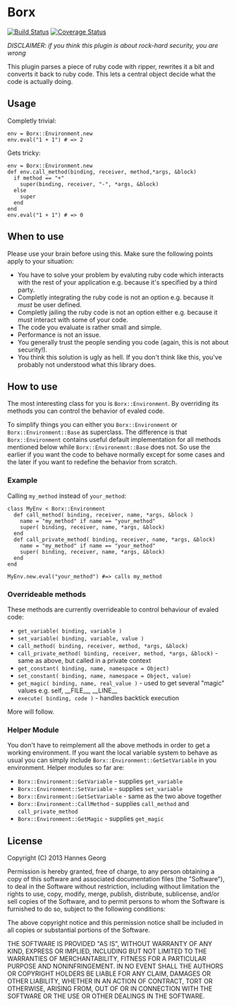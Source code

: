 Borx
=====

[![Build
Status](https://travis-ci.org/hannesg/borx.png?branch=master)](https://travis-ci.org/hannesg/borx)
[![Coverage
Status](https://coveralls.io/repos/hannesg/borx/badge.png?branch=master)](https://coveralls.io/r/hannesg/borx)

*DISCLAIMER: if you think this plugin is about rock-hard security, you are
wrong*

This plugin parses a piece of ruby code with ripper, rewrites it a bit and
converts it back to ruby code.  This lets a central object decide what the code
is actually doing.

Usage
-----------------

Completly trivial:

    env = Borx::Environment.new
    env.eval("1 + 1") # => 2

Gets tricky:

    env = Borx::Environment.new
    def env.call_method(binding, receiver, method,*args, &block)
      if method == "+"
        super(binding, receiver, "-", *args, &block)
      else
        super
      end
    end
    env.eval("1 + 1") # => 0

When to use
----------------

Please use your brain before using this. Make sure the following points apply to
your situation:

  - You have to solve your problem by evaluting ruby code which interacts with
    the rest of your application e.g. because it's specified by a third party.
  - Completly integrating the ruby code is not an option e.g. because it *must*
    be user defined.
  - Completly jailing the ruby code is not an option either e.g. because it
    *must* interact with some of your code.
  - The code you evaluate is rather small and simple.
  - Performance is not an issue.
  - You generally trust the people sending you code (again, this is not about
    security!).
  - You think this solution is ugly as hell. If you don't think like this,
    you've probably not understood what this library does.

How to use
-------------------

The most interesting class for you is `Borx::Environment`. By overriding its
methods you can control the behavior of evaled code.

To simplify things you can either you `Borx::Environment` or
`Borx::Environment::Base` as superclass. The difference is that 
`Borx::Environment` contains useful default implementation for all methods 
mentioned below while `Borx::Environemnt::Base` does not. So use the earlier if 
you want the code to behave normally except for some cases and the later if you 
want to redefine the behavior from scratch.

### Example

Calling `my_method` instead of `your_method`:

    class MyEnv < Borx::Environment
      def call_method( binding, receiver, name, *args, &block )
        name = "my_method" if name == "your_method"
        super( binding, receiver, name, *args, &block)
      end
      def call_private_method( binding, receiver, name, *args, &block)
        name = "my_method" if name == "your_method"
        super( binding, receiver, name, *args, &block)
      end
    end

    MyEnv.new.eval("your_method") #=> calls my_method

### Overrideable methods

These methods are currently overrideable to control behaviour of evaled code:

  - `get_variable( binding, variable )`
  - `set_variable( binding, variable, value )`
  - `call_method( binding, receiver, method, *args, &block)`
  - `call_private_method( binding, receiver, method, *args, &block)` - same as 
above, but called in a private context
  - `get_constant( binding, name, namespace = Object)`
  - `set_constant( binding, name, namespace = Object, value)`
  - `get_magic( binding, name, real_value )` - used to get several "magic"
    values e.g. self, \_\_FILE\_\_, \_\_LINE\_\_
  - `execute( binding, code )` - handles backtick execution

More will follow.

### Helper Module

You don't have to reimplement all the above methods in order to get a working 
environment. If you want the local variable system to behave as usual you can 
simply include `Borx::Environment::GetSetVariable` in you environment. Helper 
modules so far are:

  - `Borx::Environment::GetVariable` - supplies `get_variable`
  - `Borx::Environment::SetVariable` - supplies `set_variable`
  - `Borx::Environment::GetSetVariable` - same as the two above together
  - `Borx::Environment::CallMethod` - supplies `call_method` and
    `call_private_method`
  - `Borx::Environment::GetMagic` - supplies `get_magic`

License
-------------------

Copyright (C) 2013 Hannes Georg

Permission is hereby granted, free of charge, to any person obtaining a copy of
this software and associated documentation files (the "Software"), to deal in
the Software without restriction, including without limitation the rights to
use, copy, modify, merge, publish, distribute, sublicense, and/or sell copies of
the Software, and to permit persons to whom the Software is furnished to do so,
subject to the following conditions:

The above copyright notice and this permission notice shall be included in all
copies or substantial portions of the Software.

THE SOFTWARE IS PROVIDED "AS IS", WITHOUT WARRANTY OF ANY KIND, EXPRESS OR
IMPLIED, INCLUDING BUT NOT LIMITED TO THE WARRANTIES OF MERCHANTABILITY, FITNESS
FOR A PARTICULAR PURPOSE AND NONINFRINGEMENT. IN NO EVENT SHALL THE AUTHORS OR
COPYRIGHT HOLDERS BE LIABLE FOR ANY CLAIM, DAMAGES OR OTHER LIABILITY, WHETHER
IN AN ACTION OF CONTRACT, TORT OR OTHERWISE, ARISING FROM, OUT OF OR IN
CONNECTION WITH THE SOFTWARE OR THE USE OR OTHER DEALINGS IN THE SOFTWARE.
